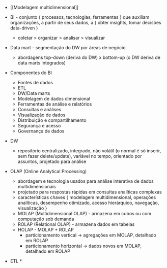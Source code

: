* [[Modelagem multidimensional]]

* BI - conjunto { processos, tecnologias, ferramentas } que auxiliam organizações, a partir de seus dados, a { obter insights, tomar decisões data-driven }
	* coletar > organizar > analisar > visualizar
* Data mart - segmentação do DW por áreas de negócio
	* abordagens top-down (deriva do DW) x bottom-up (o DW deriva de data marts integrados)
* Componentes do BI
	* Fontes de dados
	* ETL
	* DW/Data marts
	* Modelagem de dados dimensional
	* Ferramentas de análise e relatórios
	* Consultas e análises
	* Visualização de dados
	* Distribuição e compartilhamento
	* Segurança e acesso
	* Governança de dados
* DW
	* repositório centralizado, integrado, não volátil (o normal é só inserir, sem fazer delete/update), variável no tempo, orientado por assuntos, projetado para análise
* OLAP (Online Analytical Processing)
	* abordagem e tecnologia usados para análise interativa de dados multidimensionais
	* projetado para respostas rápidas em consultas analíticas complexas
	* características chaves { modelagem multidimensional, operações analíticas, desempenho otimizado, acesso hierárquico, navegação, visualização }
	* MOLAP (Multidimensional OLAP) - armazena em cubos ou com computação sob demanda
	* ROLAP (Relational OLAP) - armazena dados em tabelas
	* HOLAP - MOLAP + ROLAP
		* particionamento vertical -> agregações em MOLAP, detalhado em ROLAP
		* particionamento horizontal -> dados novos em MOLAP, detalhado em ROLAP
* ETL
	* 